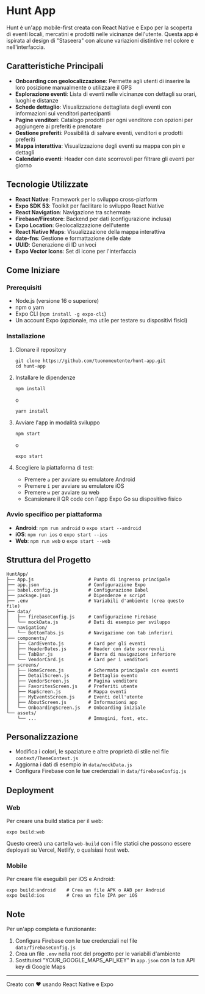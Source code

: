 # Hunt App

Hunt è un'app mobile-first creata con React Native e Expo per la scoperta di eventi locali, mercatini e prodotti nelle vicinanze dell'utente. Questa app è ispirata al design di "Staseera" con alcune variazioni distintive nel colore e nell'interfaccia.

## Caratteristiche Principali

- **Onboarding con geolocalizzazione**: Permette agli utenti di inserire la loro posizione manualmente o utilizzare il GPS
- **Esplorazione eventi**: Lista di eventi nelle vicinanze con dettagli su orari, luoghi e distanze
- **Schede dettaglio**: Visualizzazione dettagliata degli eventi con informazioni sui venditori partecipanti
- **Pagine venditori**: Catalogo prodotti per ogni venditore con opzioni per aggiungere ai preferiti e prenotare
- **Gestione preferiti**: Possibilità di salvare eventi, venditori e prodotti preferiti
- **Mappa interattiva**: Visualizzazione degli eventi su mappa con pin e dettagli
- **Calendario eventi**: Header con date scorrevoli per filtrare gli eventi per giorno

## Tecnologie Utilizzate

- **React Native**: Framework per lo sviluppo cross-platform
- **Expo SDK 53**: Toolkit per facilitare lo sviluppo React Native
- **React Navigation**: Navigazione tra schermate
- **Firebase/Firestore**: Backend per dati (configurazione inclusa)
- **Expo Location**: Geolocalizzazione dell'utente
- **React Native Maps**: Visualizzazione della mappa interattiva
- **date-fns**: Gestione e formattazione delle date
- **UUID**: Generazione di ID univoci
- **Expo Vector Icons**: Set di icone per l'interfaccia

## Come Iniziare

### Prerequisiti

- Node.js (versione 16 o superiore)
- npm o yarn
- Expo CLI (`npm install -g expo-cli`)
- Un account Expo (opzionale, ma utile per testare su dispositivi fisici)

### Installazione

1. Clonare il repository
   ```
   git clone https://github.com/tuonomeutente/hunt-app.git
   cd hunt-app
   ```

2. Installare le dipendenze
   ```
   npm install
   ```
   o
   ```
   yarn install
   ```

3. Avviare l'app in modalità sviluppo
   ```
   npm start
   ```
   o
   ```
   expo start
   ```

4. Scegliere la piattaforma di test:
   - Premere `a` per avviare su emulatore Android
   - Premere `i` per avviare su emulatore iOS
   - Premere `w` per avviare su web
   - Scansionare il QR code con l'app Expo Go su dispositivo fisico

### Avvio specifico per piattaforma

- **Android**: `npm run android` o `expo start --android`
- **iOS**: `npm run ios` o `expo start --ios`
- **Web**: `npm run web` o `expo start --web`

## Struttura del Progetto

```
HuntApp/
├── App.js                    # Punto di ingresso principale
├── app.json                  # Configurazione Expo
├── babel.config.js           # Configurazione Babel
├── package.json              # Dipendenze e script
├── .env                      # Variabili d'ambiente (crea questo file)
├── data/
│   ├── firebaseConfig.js     # Configurazione Firebase
│   └── mockData.js           # Dati di esempio per sviluppo
├── navigation/
│   └── BottomTabs.js         # Navigazione con tab inferiori
├── components/
│   ├── CardEvento.js         # Card per gli eventi
│   ├── HeaderDates.js        # Header con date scorrevoli
│   ├── TabBar.js             # Barra di navigazione inferiore
│   └── VendorCard.js         # Card per i venditori
├── screens/
│   ├── HomeScreen.js         # Schermata principale con eventi
│   ├── DetailScreen.js       # Dettaglio evento
│   ├── VendorScreen.js       # Pagina venditore
│   ├── FavoritesScreen.js    # Preferiti utente
│   ├── MapScreen.js          # Mappa eventi
│   ├── MyEventsScreen.js     # Eventi dell'utente
│   ├── AboutScreen.js        # Informazioni app
│   └── OnboardingScreen.js   # Onboarding iniziale
└── assets/
    └── ...                   # Immagini, font, etc.
```

## Personalizzazione

- Modifica i colori, le spaziature e altre proprietà di stile nel file `context/ThemeContext.js`
- Aggiorna i dati di esempio in `data/mockData.js`
- Configura Firebase con le tue credenziali in `data/firebaseConfig.js`

## Deployment

### Web

Per creare una build statica per il web:

```
expo build:web
```

Questo creerà una cartella `web-build` con i file statici che possono essere deployati su Vercel, Netlify, o qualsiasi host web.

### Mobile

Per creare file eseguibili per iOS e Android:

```
expo build:android    # Crea un file APK o AAB per Android
expo build:ios        # Crea un file IPA per iOS
```

## Note

Per un'app completa e funzionante:

1. Configura Firebase con le tue credenziali nel file `data/firebaseConfig.js`
2. Crea un file `.env` nella root del progetto per le variabili d'ambiente
3. Sostituisci "YOUR_GOOGLE_MAPS_API_KEY" in `app.json` con la tua API key di Google Maps

---

Creato con ❤️ usando React Native e Expo